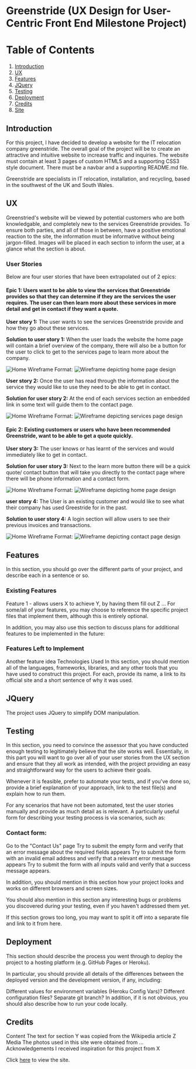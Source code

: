 # Greenstride (UX Design for User-Centric Front End Milestone Project) 

# Table of Contents
1. [Introduction](#intro) 
2. [UX](#UX)
3. [Features](#features)
4. [JQuery](#jq)
5. [Testing](#testing)
6. [Deployment](#deployment)
7. [Credits](#credits)
8. <a href="https://jmortifee.github.io/user-centric-front-end/" target="_blank">Site</a>

## Introduction <a name="intro"></a>
For this project, I have decided to develop a website for the IT relocation company greenstride. The overall goal of the project will be to create an attractive and intuitive website to increase traffic and inquiries. The website must contain at least 3 pages of custom HTML5 and a supporting CSS3 style document. There must be a navbar and a supporting README.md file.

Greenstride are specialists in IT relocation, installation, and recycling, based in the southwest of the UK and South Wales.

## UX <a name="UX"></a>

Greenstried's website will be viewed by potential customers who are both knowledgable, and completely new to the services Greenstride provides. To ensure both parties, and all of those in between, have a positive emotional reaction to the site, the information must be informative without being jargon-filled. Images will be placed in each section to inform the user, at a glance what the section is about.

### User Stories

Below are four user stories that have been extrapolated out of 2 epics:

#### Epic 1: Users want to be able to view the services that Greenstride provides so that they can determine if they are the services the user requires. The user can then learn more about these services in more detail and get in contact if they want a quote.

__User story 1:__ The user wants to see the services Greenstride provide and how they go about these services.

__Solution to user story 1:__ When the user loads the website the home page will contain a brief overview of the company, there will also be a button for the user to click to get to the services page to learn more about the company.

![Home Wireframe](wireframes/home-wireframe.png)
Format: ![Wireframe depicting home page design](url)

__User story 2:__ Once the user has read through the information about the service they would like to use they need to be able to get in contact.

__Solution for user story 2:__  At the end of each services section an embedded link in some text will guide them to the contact page.

![Home Wireframe](wireframes/services-wireframe.png)
Format: ![Wireframe depicting services page design](url)

#### Epic 2: Existing customers or users who have been recommended Greenstride, want to be able to get a quote quickly.

__User story 3:__ The user knows or has learnt of the services and would immediately like to get in contact.

__Solution for user story 3:__  Next to the learn more button there will be a quick quote/ contact button that will take you directly to the contact page where there will be phone information and a contact form.

![Home Wireframe](wireframes/home-wireframe.png)
Format: ![Wireframe depicting home page design](url)

__user story 4:__ The User is an existing customer and would like to see what their company has used Greestride for in the past.

__Solution to user story 4:__ A login section will allow users to see their previous invoices and transactions.

![Home Wireframe](wireframes/contact-wireframe.png)
Format: ![Wireframe depicting contact page design](url)


## Features <a name="features"></a>
In this section, you should go over the different parts of your project, and describe each in a sentence or so.

### Existing Features

Feature 1 - allows users X to achieve Y, by having them fill out Z
...
For some/all of your features, you may choose to reference the specific project files that implement them, although this is entirely optional.

In addition, you may also use this section to discuss plans for additional features to be implemented in the future:

### Features Left to Implement

Another feature idea
Technologies Used
In this section, you should mention all of the languages, frameworks, libraries, and any other tools that you have used to construct this project. For each, provide its name, a link to its official site and a short sentence of why it was used.

## JQuery <a name="jq"></a>
The project uses JQuery to simplify DOM manipulation.

## Testing <a name="testing"></a>

In this section, you need to convince the assessor that you have conducted enough testing to legitimately believe that the site works well. Essentially, in this part you will want to go over all of your user stories from the UX section and ensure that they all work as intended, with the project providing an easy and straightforward way for the users to achieve their goals.

Whenever it is feasible, prefer to automate your tests, and if you've done so, provide a brief explanation of your approach, link to the test file(s) and explain how to run them.

For any scenarios that have not been automated, test the user stories manually and provide as much detail as is relevant. A particularly useful form for describing your testing process is via scenarios, such as:

### Contact form:
Go to the "Contact Us" page
Try to submit the empty form and verify that an error message about the required fields appears
Try to submit the form with an invalid email address and verify that a relevant error message appears
Try to submit the form with all inputs valid and verify that a success message appears.

In addition, you should mention in this section how your project looks and works on different browsers and screen sizes.

You should also mention in this section any interesting bugs or problems you discovered during your testing, even if you haven't addressed them yet.

If this section grows too long, you may want to split it off into a separate file and link to it from here.

## Deployment <a name="deployment"></a>

This section should describe the process you went through to deploy the project to a hosting platform (e.g. GitHub Pages or Heroku).

In particular, you should provide all details of the differences between the deployed version and the development version, if any, including:

Different values for environment variables (Heroku Config Vars)?
Different configuration files?
Separate git branch?
In addition, if it is not obvious, you should also describe how to run your code locally.

## Credits <a name="credits"></a>
Content
The text for section Y was copied from the Wikipedia article Z
Media
The photos used in this site were obtained from ...
Acknowledgements
I received inspiration for this project from X


Click <a href="https://jmortifee.github.io/user-centric-front-end/" target="_blank">here</a> to view the site.
